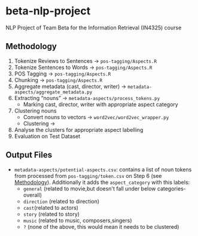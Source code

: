 # beta-nlp-project
NLP Project of Team Beta for the Information Retrieval (IN4325) course

## Methodology
1. Tokenize Reviews to Sentences ->  `pos-tagging/Aspects.R`
2. Tokenize Sentences to Words ->  `pos-tagging/Aspects.R`
3. POS Tagging ->  `pos-tagging/Aspects.R`
4. Chunking ->  `pos-tagging/Aspects.R`
5. Aggregate metadata (cast, director, writer)  -> `metadata-aspects/aggregate_metadata.py`
6. Extracting “nouns” ->  `metadata-aspects/process_tokens.py`
	* Marking cast, director, writer with appropriate aspect category
7. Clustering nouns 
	* Convert nouns to vectors -> `word2vec/word2vec_wrapper.py`
	* Clustering -> 
8. Analyse the clusters for appropriate aspect labelling
9. Evaluation on Test Dataset

## Output Files
* `metadata-aspects/potential-aspects.csv`: contains a list of noun tokens from processed from `pos-tagging/token.csv`  on Step 6 (see [Methodology](#methodology)). Additionally it adds the `aspect_category` with this labels:
	* `general` (related to movie,but doesn't fall under below categories-overall)
	* `direction` (related to direction)
	* `cast`(related to actors)
	* `story` (related to story)
	* `music` (related to music, composers,singers)
	* `?` (none of the above, this would mean it needs to be clustered)
